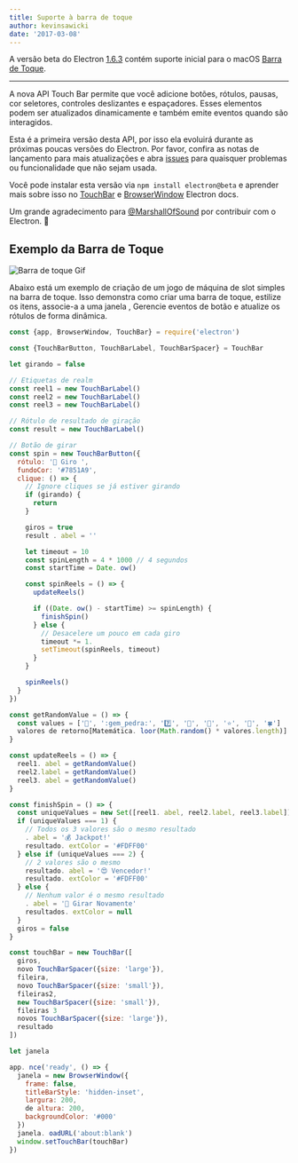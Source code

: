 ```yaml
---
title: Suporte à barra de toque
author: kevinsawicki
date: '2017-03-08'
---
```


A versão beta do Electron [1.6.3](https://github.com/electron/electron/releases/tag/v1.6.3) contém suporte inicial para o macOS [Barra de Toque](https://developer.apple.com/macos/touch-bar).

---

A nova API Touch Bar permite que você adicione botões, rótulos, pausas, cor seletores, controles deslizantes e espaçadores. Esses elementos podem ser atualizados dinamicamente e também emite eventos quando são interagidos.

Esta é a primeira versão desta API, por isso ela evoluirá durante as próximas poucas versões do Electron. Por favor, confira as notas de lançamento para mais atualizações e abra [issues](https://github.com/electron/electron/issues) para quaisquer problemas ou funcionalidade que não sejam usada.

Você pode instalar esta versão via `npm install electron@beta` e aprender mais sobre isso no [TouchBar](https://github.com/electron/electron/blob/master/docs/api/touch-bar.md) e [BrowserWindow](https://github.com/electron/electron/blob/master/docs/api/browser-window.md#winsettouchbartouchbar-macos) Electron docs.

Um grande agradecimento para [@MarshallOfSound](https://github.com/MarshallOfSound) por contribuir com o Electron. :tada:

## Exemplo da Barra de Toque

![Barra de toque Gif](https://cloud.githubusercontent.com/assets/671378/23723516/5ff1774c-03fe-11e7-97b8-c693a0004dc8.gif)

Abaixo está um exemplo de criação de um jogo de máquina de slot simples na barra de toque. Isso demonstra como criar uma barra de toque, estilize os itens, associe-a a uma janela , Gerencie eventos de botão e atualize os rótulos de forma dinâmica.

```js
const {app, BrowserWindow, TouchBar} = require('electron')

const {TouchBarButton, TouchBarLabel, TouchBarSpacer} = TouchBar

let girando = false

// Etiquetas de realm
const reel1 = new TouchBarLabel()
const reel2 = new TouchBarLabel()
const reel3 = new TouchBarLabel()

// Rótulo de resultado de giração
const result = new TouchBarLabel()

// Botão de girar
const spin = new TouchBarButton({
  rótulo: '🎰 Giro ',
  fundoCor: '#7851A9',
  clique: () => {
    // Ignore cliques se já estiver girando
    if (girando) {
      return
    }

    giros = true
    result . abel = ''

    let timeout = 10
    const spinLength = 4 * 1000 // 4 segundos
    const startTime = Date. ow()

    const spinReels = () => {
      updateReels()

      if ((Date. ow() - startTime) >= spinLength) {
        finishSpin()
      } else {
        // Desacelere um pouco em cada giro
        timeout *= 1.
        setTimeout(spinReels, timeout)
      }
    }

    spinReels()
  }
})

const getRandomValue = () => {
  const values = ['🍒', ':gem_pedra:', '7️⃣', '🍊', '🔔', '⭐', '🍇', '🍀']
  valores de retorno[Matemática. loor(Math.random() * valores.length)]
}

const updateReels = () => {
  reel1. abel = getRandomValue()
  reel2.label = getRandomValue()
  reel3. abel = getRandomValue()
}

const finishSpin = () => {
  const uniqueValues = new Set([reel1. abel, reel2.label, reel3.label]). ize
  if (uniqueValues === 1) {
    // Todos os 3 valores são o mesmo resultado
    . abel = '💰 Jackpot!'
    resultado. extColor = '#FDFF00'
  } else if (uniqueValues === 2) {
    // 2 valores são o mesmo
    resultado. abel = '😍 Vencedor!'
    resultado. extColor = '#FDFF00'
  } else {
    // Nenhum valor é o mesmo resultado
    . abel = '🙁 Girar Novamente'
    resultados. extColor = null
  }
  giros = false
}

const touchBar = new TouchBar([
  giros,
  novo TouchBarSpacer({size: 'large'}),
  fileira,
  novo TouchBarSpacer({size: 'small'}),
  fileiras2,
  new TouchBarSpacer({size: 'small'}),
  fileiras 3
  novos TouchBarSpacer({size: 'large'}),
  resultado
])

let janela

app. nce('ready', () => {
  janela = new BrowserWindow({
    frame: false,
    titleBarStyle: 'hidden-inset',
    largura: 200,
    de altura: 200,
    backgroundColor: '#000'
  })
  janela. oadURL('about:blank')
  window.setTouchBar(touchBar)
})
```

